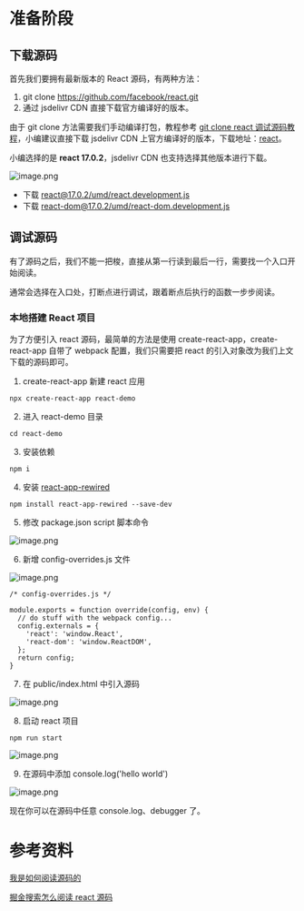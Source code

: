 


# 准备阶段

## 下载源码

首先我们要拥有最新版本的 React 源码，有两种方法：

1. git clone https://github.com/facebook/react.git
2. 通过 jsdelivr CDN 直接下载官方编译好的版本。

由于 git clone 方法需要我们手动编译打包，教程参考 [git clone react 调试源码教程](https://react.iamkasong.com/preparation/source.html#%E6%8B%89%E5%8F%96%E6%BA%90%E7%A0%81)，小编建议直接下载 jsdelivr CDN 上官方编译好的版本，下载地址：[react](https://www.jsdelivr.com/package/npm/react?path=cjs)。

小编选择的是 **react 17.0.2**，jsdelivr CDN 也支持选择其他版本进行下载。

![image.png](https://p6-juejin.byteimg.com/tos-cn-i-k3u1fbpfcp/22cc1c72384149f894e11faafb3184ad~tplv-k3u1fbpfcp-watermark.image)

- 下载 [react@17.0.2/umd/react.development.js](https://cdn.jsdelivr.net/npm/react@17.0.2/umd/react.development.js)
- 下载 [react-dom@17.0.2/umd/react-dom.development.js](https://cdn.jsdelivr.net/npm/react-dom@17.0.2/umd/react-dom.development.js)

## 调试源码

有了源码之后，我们不能一把梭，直接从第一行读到最后一行，需要找一个入口开始阅读。

通常会选择在入口处，打断点进行调试，跟着断点后执行的函数一步步阅读。

### 本地搭建 React 项目

为了方便引入 react 源码，最简单的方法是使用 create-react-app，create-react-app 自带了 webpack 配置，我们只需要把 react 的引入对象改为我们上文下载的源码即可。

1. create-react-app 新建 react 应用

```
npx create-react-app react-demo
```

2. 进入 react-demo 目录
```
cd react-demo
```

3. 安装依赖
```
npm i
```

4. 安装 [react-app-rewired](https://github.com/timarney/react-app-rewired/blob/master/README_zh.md)
```
npm install react-app-rewired --save-dev
```

5. 修改 package.json script 脚本命令

![image.png](https://p3-juejin.byteimg.com/tos-cn-i-k3u1fbpfcp/a8401a4cee1c4a629f5b9b3bf6e8d453~tplv-k3u1fbpfcp-watermark.image)

6. 新增 config-overrides.js 文件

![image.png](https://p6-juejin.byteimg.com/tos-cn-i-k3u1fbpfcp/d890fec7253f4b0693919f73d9695abf~tplv-k3u1fbpfcp-watermark.image)

```
/* config-overrides.js */

module.exports = function override(config, env) {
  // do stuff with the webpack config...
  config.externals = {
    'react': 'window.React',
    'react-dom': 'window.ReactDOM',
  };
  return config;
}
```
7. 在 public/index.html 中引入源码

![image.png](https://p1-juejin.byteimg.com/tos-cn-i-k3u1fbpfcp/e7fd9c60596f4d9881cbae8f40457200~tplv-k3u1fbpfcp-watermark.image)

8. 启动 react 项目

```
npm run start
```

![image.png](https://p1-juejin.byteimg.com/tos-cn-i-k3u1fbpfcp/f8dec6df8141498080ce47cdda40ab21~tplv-k3u1fbpfcp-watermark.image)

9. 在源码中添加 console.log('hello world')

![image.png](https://p1-juejin.byteimg.com/tos-cn-i-k3u1fbpfcp/c40417a90402415291261134ed7a5b46~tplv-k3u1fbpfcp-watermark.image)

现在你可以在源码中任意 console.log、debugger 了。

# 参考资料
[我是如何阅读源码的](https://juejin.cn/post/6903335881227108366)

[掘金搜索怎么阅读 react 源码](
https://juejin.cn/search?query=%E6%80%8E%E4%B9%88%E8%AF%BBreact%E6%BA%90%E7%A0%81)